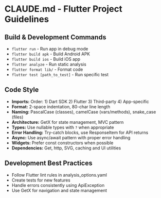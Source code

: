 # CLAUDE.md - Flutter Project Guidelines

## Build & Development Commands
- `flutter run` - Run app in debug mode
- `flutter build apk` - Build Android APK
- `flutter build ios` - Build iOS app
- `flutter analyze` - Run static analysis
- `flutter format lib/` - Format code
- `flutter test [path_to_test]` - Run specific test

## Code Style
- **Imports:** Order: 1) Dart SDK 2) Flutter 3) Third-party 4) App-specific
- **Format:** 2-space indentation, 80-char line length
- **Naming:** PascalCase (classes), camelCase (vars/methods), snake_case (files)
- **Architecture:** GetX for state management, MVC pattern
- **Types:** Use nullable types with `?` when appropriate
- **Error Handling:** Try-catch blocks, use ResponseItem for API returns
- **Async:** Use async/await pattern with proper error handling
- **Widgets:** Prefer const constructors when possible
- **Dependencies:** Get, http, SVG, caching and UI utilities

## Development Best Practices
- Follow Flutter lint rules in analysis_options.yaml
- Create tests for new features
- Handle errors consistently using ApiException
- Use GetX for navigation and state management